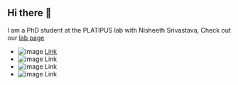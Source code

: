 ## Hi there 👋

I am a PhD student at the PLATIPUS lab with Nisheeth Srivastava, Check out our [lab page](https://www.cgs.iitk.ac.in/user/nsrivast/platipus-lab/)

- ![image](https://github.com/user-attachments/assets/da8d0815-2abc-4154-8d62-bcd7646777a2) [Link](https://www.researchgate.net/profile/Arjun_Mitra3 )
- ![image](https://github.com/user-attachments/assets/dac72db8-1ec7-4cdb-ae36-1b2ed5c9d4b5) Link 
- ![image](https://github.com/user-attachments/assets/16a0670f-7990-4934-aba0-de089341ac9f) Link
- ![image](https://github.com/user-attachments/assets/b06e9621-a5fe-4ffc-947c-cad102138dc0) Link



<!--
**MitraArjun/MitraArjun** is a ✨ _special_ ✨ repository because its `README.md` (this file) appears on your GitHub profile.

Here are some ideas to get you started:

- 🔭 I’m currently working on ...
- 🌱 I’m currently learning ...
- 👯 I’m looking to collaborate on ...
- 🤔 I’m looking for help with ...
- 💬 Ask me about ...
- 📫 How to reach me: ...
- 😄 Pronouns: ...
- ⚡ Fun fact: ...
-->
